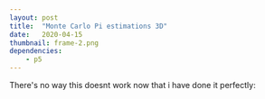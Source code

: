```yaml
---
layout: post
title:  "Monte Carlo Pi estimations 3D"
date:   2020-04-15
thumbnail: frame-2.png
dependencies:
    - p5
---
```


There's no way this doesnt work now that i have done it perfectly:
<div id="sketch-holder">
    <script type="text/javascript" src="sketch1.js"></script>
</div>
